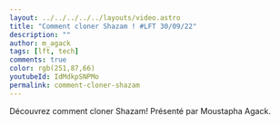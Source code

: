 ```yaml
---
layout: ../../../../../layouts/video.astro
title: "Comment cloner Shazam ! #LFT 30/09/22"
description: ""
author: m_agack
tags: [lft, tech]
comments: true
color: rgb(251,87,66)
youtubeId: IdMdkpSNPMo
permalink: comment-cloner-shazam
---
```


Découvrez comment cloner Shazam!
Présenté par Moustapha Agack.
